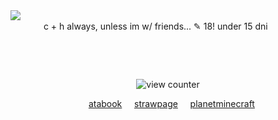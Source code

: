 
<img align="left"  src="https://live.staticflickr.com/65535/54825544368_fd4a277717_n.jpg">
‎<div align="center"> ‎c + h always, unless im w/ friends... ✎ 18! under 15 dni ‎ ‎ ‎ ‎ ‎ ‎ ‎ ‎ ‎ ‎ 


‎ 
‎ 



<div align="center">
‎ 

  ![view counter](https://komarev.com/ghpvc/?username=ha11owseve&label=🧵-views&color=08ccc9&style=plastic") 

‎ ‎ ‎ [atabook](https://ha11owseve.atabook.org)
‎ ‎ ‎ ‎ [strawpage](https://ha11owseve.straw.page)
‎ ‎ ‎ ‎ [planetminecraft](https://www.planetminecraft.com/member/ha11owseve)
